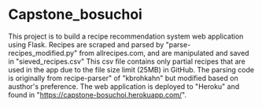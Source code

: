 # Capstone_bosuchoi

This project is to build a recipe recommendation system web application using Flask.
Recipes are scraped and parsed by "parse-recipes_modified.py" from allrecipes.com, and are manipulated and saved in "sieved_recipes.csv"
This csv file contains only partial recipes that are used in the app due to the file size limit (25MB) in GitHub.
The parsing code is originally from recipe-parser" of "kbrohkahn" but modified based on austhor's preference.
The web application is deployed to "Heroku" and found in "https://capstone-bosuchoi.herokuapp.com/".
